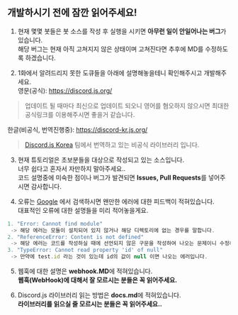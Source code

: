 ## 개발하시기 전에 잠깐 읽어주세요!

1. 현재 몇몇 봇들은 봇 소스를 작성 후 실행을 시키면 **아무런 일이 안일어나는 버그**가 있습니다.   
해당 버그는 현재 아직 고쳐지지 않은 상태이며 고쳐진다면 추후에 MD를 수정하도록 하겠습니다.   

2. 1화에서 알려드리지 못한 도큐들을 아래에 설명해놓을테니 확인해주시고 개발해주세요.   
영문(공식): <https://discord.js.org/>   
> 업데이트 될 때마다 최신으로 업데이트 되오니 영어를 혐오하지 않으시면 최대한 공식링크를 이용해주시면 좋을거 같습니다.   

한글(비공식, 번역진행중): <https://discord-kr.js.org/>    
> [Discord.js Korea](https://github.com/discordjs-kr) 팀에서 번역하고 있는 비공식 라이브러리 입니다.

3. 현재 튜토리얼은 초보분들을 대상으로 작성되고 있는 소스입니다.   
너무 쉽다고 혼자서 자만하지 말아주세요..   
코드 설명중에 미숙한 점이나 버그가 발견되면 **Issues, Pull Requests**를 넣어주시면 감사합니다.   

4. 오류는 [Google](https://www.google.co.kr/?gws_rd=ssl) 에서 검색하시면 왠만한 에러에 대한 피드백이 적혀있습니다.   
대표적인 오류에 대한 설명들을 미리 적어놓을게요.   
```js
1. "Error: Cannot find module"
 -> 해당 에러는 모듈이 설치되어 있지 않거나 해당 디렉토리에 없는 경우를 말합니다.
2. "ReferenceError: Content is not defined"
 -> 해당 에러는 코드를 작성하실 때에 선언되지 않은 구문을 작성하여 나오는 문제이니 수정해주시면 됩니다.
3. "TypeError: Cannot read property 'id' of null"
 -> 만약에 test.id 라는 것이 있는데 id의 값이 null 이면 나오는 에러입니다.
```

5. 웹훅에 대한 설명은 **webhook.MD**에 적혀있습니다.   
**웹훅(WebHook)에 대해서 잘 모르시는 분들은 꼭 읽어주세요.**   

6. Discord.js 라이브러리 읽는 방법은 **docs.md**에 적혀있습니다.   
**라이브러리를 읽으실 줄 모르시는 분들은 꼭 읽어주세요..**